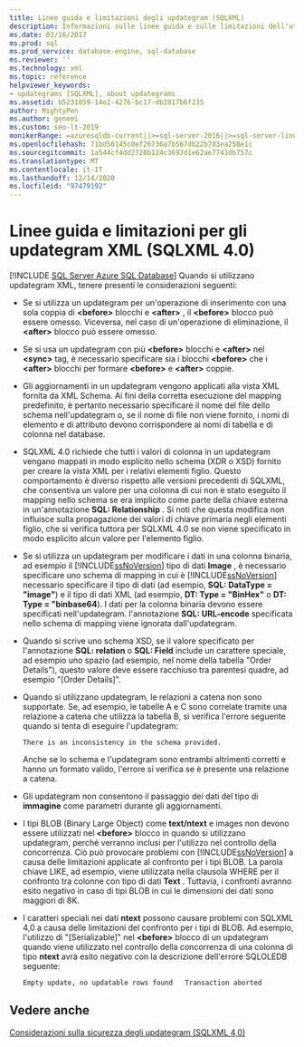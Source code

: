 ```yaml
---
title: Linee guida e limitazioni degli updategram (SQLXML)
description: Informazioni sulle linee guida e sulle limitazioni dell'utilizzo di updategram XML in SQLXML 4,0.
ms.date: 03/16/2017
ms.prod: sql
ms.prod_service: database-engine, sql-database
ms.reviewer: ''
ms.technology: xml
ms.topic: reference
helpviewer_keywords:
- updategrams [SQLXML], about updategrams
ms.assetid: b5231859-14e2-4276-bc17-db2817b6f235
author: MightyPen
ms.author: genemi
ms.custom: seo-lt-2019
monikerRange: =azuresqldb-current||>=sql-server-2016||>=sql-server-linux-2017||=azuresqldb-mi-current
ms.openlocfilehash: 71bd56145c0ef26736a7b567db22b783ea258e1c
ms.sourcegitcommit: 1a544cf4dd2720b124c3697d1e62ae7741db757c
ms.translationtype: MT
ms.contentlocale: it-IT
ms.lasthandoff: 12/14/2020
ms.locfileid: "97479192"
---
```

# <a name="guidelines-and-limitations-of-xml-updategrams-sqlxml-40"></a>Linee guida e limitazioni per gli updategram XML (SQLXML 4.0)
[!INCLUDE [SQL Server Azure SQL Database](../../../includes/applies-to-version/sql-asdb.md)]
  Quando si utilizzano updategram XML, tenere presenti le considerazioni seguenti:  
  
-   Se si utilizza un updategram per un'operazione di inserimento con una sola coppia di **\<before>** blocchi e **\<after>** , il **\<before>** blocco può essere omesso. Viceversa, nel caso di un'operazione di eliminazione, il **\<after>** blocco può essere omesso.  
  
-   Se si usa un updategram con più **\<before>** blocchi e **\<after>** nel **\<sync>** tag, è necessario specificare sia i blocchi **\<before>** che i **\<after>** blocchi per formare **\<before>** e **\<after>** coppie.  
  
-   Gli aggiornamenti in un updategram vengono applicati alla vista XML fornita da XML Schema. Ai fini della corretta esecuzione del mapping predefinito, è pertanto necessario specificare il nome del file dello schema nell'updategram o, se il nome di file non viene fornito, i nomi di elemento e di attributo devono corrispondere ai nomi di tabella e di colonna nel database.  
  
-   SQLXML 4.0 richiede che tutti i valori di colonna in un updategram vengano mappati in modo esplicito nello schema (XDR o XSD) fornito per creare la vista XML per i relativi elementi figlio. Questo comportamento è diverso rispetto alle versioni precedenti di SQLXML, che consentiva un valore per una colonna di cui non è stato eseguito il mapping nello schema se era implicito come parte della chiave esterna in un'annotazione **SQL: Relationship** . Si noti che questa modifica non influisce sulla propagazione dei valori di chiave primaria negli elementi figlio, che si verifica tuttora per SQLXML 4.0 se non viene specificato in modo esplicito alcun valore per l'elemento figlio.  
  
-   Se si utilizza un updategram per modificare i dati in una colonna binaria, ad esempio il [!INCLUDE[ssNoVersion](../../../includes/ssnoversion-md.md)] tipo di dati **Image** , è necessario specificare uno schema di mapping in cui è [!INCLUDE[ssNoVersion](../../../includes/ssnoversion-md.md)] necessario specificare il tipo di dati (ad esempio, **SQL: DataType = "image"**) e il tipo di dati XML (ad esempio, **DT: Type = "BinHex"** o **DT: Type = "binbase64**). I dati per la colonna binaria devono essere specificati nell'updategram. l'annotazione **SQL: URL-encode** specificata nello schema di mapping viene ignorata dall'updategram.  
  
-   Quando si scrive uno schema XSD, se il valore specificato per l'annotazione **SQL: relation** o **SQL: Field** include un carattere speciale, ad esempio uno spazio (ad esempio, nel nome della tabella "Order Details"), questo valore deve essere racchiuso tra parentesi quadre, ad esempio "[Order Details]".  
  
-   Quando si utilizzano updategram, le relazioni a catena non sono supportate. Se, ad esempio, le tabelle A e C sono correlate tramite una relazione a catena che utilizza la tabella B, si verifica l'errore seguente quando si tenta di eseguire l'updategram:  
  
    ```  
    There is an inconsistency in the schema provided.  
    ```  
  
     Anche se lo schema e l'updategram sono entrambi altrimenti corretti e hanno un formato valido, l'errore si verifica se è presente una relazione a catena.  
  
-   Gli updategram non consentono il passaggio dei dati del tipo di **immagine** come parametri durante gli aggiornamenti.  
  
-   I tipi BLOB (Binary Large Object) come **text/ntext** e images non devono essere utilizzati nel **\<before>** blocco in quando si utilizzano updategram, perché verranno inclusi per l'utilizzo nel controllo della concorrenza. Ciò può provocare problemi con [!INCLUDE[ssNoVersion](../../../includes/ssnoversion-md.md)] a causa delle limitazioni applicate al confronto per i tipi BLOB. La parola chiave LIKE, ad esempio, viene utilizzata nella clausola WHERE per il confronto tra colonne con tipo di dati **Text** . Tuttavia, i confronti avranno esito negativo in caso di tipi BLOB in cui le dimensioni dei dati sono maggiori di 8K.  
  
-   I caratteri speciali nei dati **ntext** possono causare problemi con SQLXML 4,0 a causa delle limitazioni del confronto per i tipi di BLOB. Ad esempio, l'utilizzo di "[Serializable]" nel **\<before>** blocco di un updategram quando viene utilizzato nel controllo della concorrenza di una colonna di tipo **ntext** avrà esito negativo con la descrizione dell'errore SQLOLEDB seguente:  
  
    ```  
    Empty update, no updatable rows found   Transaction aborted  
    ```  
  
## <a name="see-also"></a>Vedere anche  
 [Considerazioni sulla sicurezza degli updategram &#40;SQLXML 4,0&#41;](../../../relational-databases/sqlxml-annotated-xsd-schemas-xpath-queries/security/updategram-security-considerations-sqlxml-4-0.md)  
  
  
